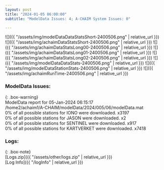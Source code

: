 ```yaml
---
layout: post
title: "2024-01-05 06:00:00"
subtitle: "ModelData Issues: 4; A-CHAIM System Issues: 0"

---
```


![]({{ "/assets/img/modelDataDataStatsShort-2400506.png" | relative_url }})
![]({{ "/assets/img/achaimDataStatsShort-2400506.png" | relative_url }})
![]({{ "/assets/img/achaimDataStatsLong00-2400506.png" | relative_url }})
![]({{ "/assets/img/achaimDataStatsLong01-2400506.png" | relative_url }})
![]({{ "/assets/img/achaimDataStatsLong02-2400506.png" | relative_url }})
![]({{ "/assets/img/modelDataDataStats-2400506.png" | relative_url }})
![]({{ "/assets/img/modelDataStationStats-2400506.png" | relative_url }})
![]({{ "/assets/img/achaimRunTime-2400506.png" | relative_url }})


### ModelData Issues:  
  
{: .box-warning}  
 ModelData report for 05-Jan-2024 06:15:17   
 /home2/achaim1/A-CHAIM/modelData/2024/005/06/modelData.mat   
 0% of all possible stations for IONO were downloaded. x3197   
 0% of all possible stations for JASON were downloaded. x2   
 0% of all possible stations for SENTINEL were downloaded. x917   
 0% of all possible stations for KARTVERKET were downloaded. x7418   
  


### Logs:  
  
{: .box-note}  
[Logs.zip]({{ "/assets/other/logs.zip" | relative_url }})  
[Log Info]({{ "/logInfo" | relative_url }})  
